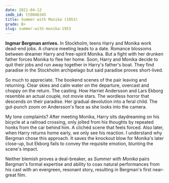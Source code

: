 ```yaml
---
date: 2021-04-12
imdb_id: tt0046345
title: Summer with Monika (1953)
grade: B+
slug: summer-with-monika-1953
---
```


**Ingmar Bergman arrives.** In Stockholm, teens Harry and Monika work dead-end jobs. A chance meeting leads to a date. Romance blossoms between dreamer Harry and free-spirit Monika. But a fight with her drunken father forces Monika to flee her home. Soon, Harry and Monika decide to quit their jobs and run away together in Harry's father's boat. They find paradise in the Stockholm archipelago but said paradise proves short-lived.

<!-- end -->

So much to appreciate. The bookend scenes of the pair leaving and returning. Clear skies and calm water on the departure, overcast and choppy on the return. The casting. How Harriet Andersson and Lars Ekborg resemble an actual couple, not movie stars. The wordless horror that descends on their paradise. Her gradual devolution into a feral child. The gut-punch zoom on Andersson's face as she looks into the camera.

My lone complaints? After meeting Monika, Harry sits daydreaming on his bicycle at a railroad crossing, only jolted from his thoughts by repeated honks from the car behind him. A clichéd scene that feels forced. Also later, when Harry returns home early, we only see his reaction. I understand why Bergman chose this approach. It saves the knockout blow for Monika's later close-up, but Ekborg fails to convey the requisite emotion, blunting the scene's impact.

Neither blemish proves a deal-breaker, as _Summer with Monika_ pairs Bergman's formal expertise and ability to coax natural performances from his cast with an evergreen, resonant story, resulting in Bergman's first near-great film.